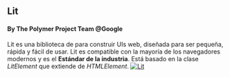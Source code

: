 ## Lit
#### By The Polymer Project Team @Google

Lit es una biblioteca de para construir UIs web, diseñada para ser pequeña, rápida y fácil de usar. Lit es compatible con la mayoría de los navegadores modernos y es el **Estándar de la industria**. Está basado en la clase *LitElement* que extiende de *HTMLElement*.
[<img src="/assets/lit.png" alt="Lit" class="invert grayscale contrast-125 saturate-200 opacity-50 dark:filter-none">](https://lit.dev/)
